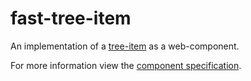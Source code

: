 # fast-tree-item
An implementation of a [tree-item](https://w3c.github.io/aria-practices/#TreeView) as a web-component.

For more information view the [component specification](../../../fast-foundation/src/tree-view/tree-view.spec.md).